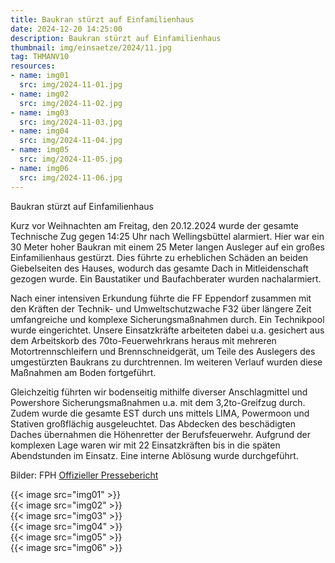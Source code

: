 ```yaml
---
title: Baukran stürzt auf Einfamilienhaus
date: 2024-12-20 14:25:00
description: Baukran stürzt auf Einfamilienhaus
thumbnail: img/einsaetze/2024/11.jpg
tag: THMANV10
resources:
- name: img01
  src: img/2024-11-01.jpg
- name: img02
  src: img/2024-11-02.jpg
- name: img03
  src: img/2024-11-03.jpg
- name: img04
  src: img/2024-11-04.jpg
- name: img05
  src: img/2024-11-05.jpg
- name: img06
  src: img/2024-11-06.jpg
---
```

Baukran stürzt auf Einfamilienhaus

Kurz vor Weihnachten am Freitag, den 20.12.2024 wurde der gesamte Technische Zug gegen 14:25 Uhr nach Wellingsbüttel alarmiert.
Hier war ein 30 Meter hoher Baukran mit einem 25 Meter langen Ausleger auf ein großes Einfamilienhaus gestürzt.
Dies führte zu erheblichen Schäden an beiden Giebelseiten des Hauses, wodurch das gesamte Dach in Mitleidenschaft gezogen wurde.
Ein Baustatiker und Baufachberater wurden nachalarmiert.

Nach einer intensiven Erkundung führte die FF Eppendorf zusammen mit den Kräften der Technik- und Umweltschutzwache F32 über längere Zeit umfangreiche und komplexe Sicherungsmaßnahmen durch.
Ein Technikpool wurde eingerichtet.
Unsere Einsatzkräfte arbeiteten dabei u.a. gesichert aus dem Arbeitskorb des 70to-Feuerwehrkrans heraus mit mehreren Motortrennschleifern und Brennschneidgerät, um Teile des Auslegers des umgestürzten Baukrans zu durchtrennen.
Im weiteren Verlauf wurden diese Maßnahmen am Boden fortgeführt.

Gleichzeitig führten wir bodenseitig mithilfe diverser Anschlagmittel und Powershore Sicherungsmaßnahmen u.a. mit dem 3,2to-Greifzug durch.
Zudem wurde die gesamte EST durch uns mittels LIMA, Powermoon und Stativen großflächig ausgeleuchtet.
Das Abdecken des beschädigten Daches übernahmen die Höhenretter der Berufsfeuerwehr.
Aufgrund der komplexen Lage waren wir mit 22 Einsatzkräften bis in die späten Abendstunden im Einsatz.
Eine interne Ablösung wurde durchgeführt.

Bilder: FPH
[Offizieller Pressebericht](https://www.presseportal.de/blaulicht/pm/82522/5936251)

{{< image src="img01" >}}  
{{< image src="img02" >}}  
{{< image src="img03" >}}  
{{< image src="img04" >}}  
{{< image src="img05" >}}  
{{< image src="img06" >}}  
